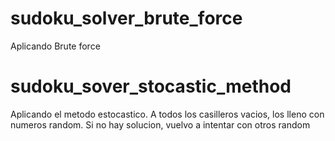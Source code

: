 # sudoku_solver_brute_force

Aplicando Brute force

# sudoku_sover_stocastic_method

Aplicando el metodo estocastico. A todos los casilleros vacios, los lleno con numeros random. Si no hay solucion, vuelvo a intentar con otros random